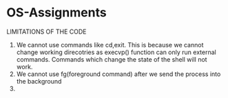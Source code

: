 # OS-Assignments

LIMITATIONS OF THE CODE

1) We cannot use commands like cd,exit. This is because we cannot change working direcotries as execvp() function can only run external commands.
Commands which change the state of the shell will not work.
2) We cannot use fg(foreground command) after we send the process into the background
3) 
